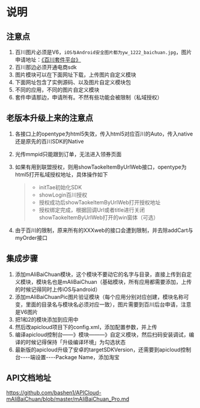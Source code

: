 # 说明

## 注意点

1. 百川图片必须是V6，``iOS与Android安全图片都为yw_1222_baichuan.jpg``，图片申请地址：[《百川套件平台》](https://suite.baichuan.taobao.com/?spm=a3c0d.7629140.0.0.75e6be48bGxs6A)
2. 百川那边必须开通电商sdk
3. 图片模块可以在下面网址下载，上传图片自定义模块
4. 下面网址包含了实例源码、以及图片自定义模块包
5. 不同的应用，不同的图片自定义模块
6. 套件申请那边，申请所有。不然有些功能会被限制（私域授权）

## 老版本升级上来的注意点

1. 各接口上的opentype为html5失效，传入html5对应百川的Auto，传入native还是原先的百川SDK的Native
2. 光传mmpid只能跟到订单，无法进入领券页面
3. 如果有用到联盟授权，则用showTaokeItemByUrlWeb接口，opentype为html5打开私域授权地址，具体操作如下

   > - initTae初始化SDK
   > - showLogin百川授权
   > - 授权成功后showTaokeItemByUrlWeb打开授权地址
   > - 授权绑定完成，根据回调Url或者title进行关闭showTaokeItemByUrlWeb打开的win窗体（可选）

4. 由于百川的限制，原来所有的XXXweb的接口会遭到限制，并去除addCart与myOrder接口

## 集成步骤

1. 添加mAliBaiChuan模块，这个模块不要动它的名字与目录，直接上传到自定义模块，模块名也是mAliBaiChuan（基础模块，所有应用都需要添加，上传的时候记得同时上传iOS与android）
2. 添加mAliBaiChuanPic图片验证模块（每个应用分别对应创建，模块名称可变，里面的目录名与模块名必须对应一致），图片需要到百川后台申请，注意是V6图片
3. 把1和2的模块添加到应用中
4. 然后改apicloud项目下的config.xml，添加配置参数，并上传
5. 编译apicloud控制台——》模块———》自定义模块，然后扫码安装调试，编译的时候记得保持「升级编译环境」为勾选状态
6. 最新版的apicloud升级了安卓的targetSDKVersion，还需要到apicloud控制台----端设置----Package Name，添加淘宝

## API文档地址

https://github.com/bashen1/APICloud-mAliBaiChuan/blob/master/mAliBaiChuan_Pro.md